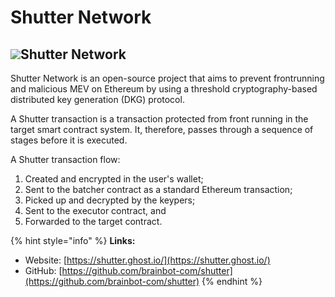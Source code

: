 # Shutter Network

## ![](../../.gitbook/assets/image%20%283%29.png)Shutter Network

Shutter Network is an open-source project that aims to prevent frontrunning and malicious MEV on Ethereum by using a threshold cryptography-based distributed key generation \(DKG\) protocol.

A Shutter transaction is a transaction protected from front running in the target smart contract system. It, therefore, passes through a sequence of stages before it is executed.

A Shutter transaction flow:

1. Created and encrypted in the user's wallet;
2. Sent to the batcher contract as a standard Ethereum transaction;
3. Picked up and decrypted by the keypers;
4. Sent to the executor contract, and
5. Forwarded to the target contract.

{% hint style="info" %}
**Links:**

* Website: [https://shutter.ghost.io/](https://shutter.ghost.io/)
* GitHub: [https://github.com/brainbot-com/shutter](https://github.com/brainbot-com/shutter)
{% endhint %}


